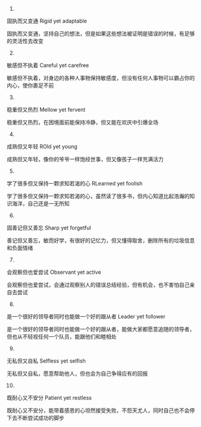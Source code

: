 1.
固执而又变通
Rigid yet adaptable

固执而又变通，坚持自己的想法，但是如果这些想法被证明是错误的时候，有足够的灵活性去改变

2.
敏感但不执着
Careful yet carefree

敏感但不执着，对身边的各种人事物保持敏感度，但没有任何人事物可以霸占你的内心，使你裹足不前

3.
稳重但又热烈
Mellow yet fervent

稳重但又热烈，在困境面前能保持冷静，但又能在欢庆中引爆全场

4.
成熟但又年轻
ROld yet young

成熟但又年轻，像你的爷爷一样饱经世事，但又像孩子一样充满活力

5.
学了很多但又保持一颗求知若渴的心
RLearned yet foolish

学了很多但又保持一颗求知若渴的心，虽然读了很多书，但内心知道比起浩瀚的知识海洋，自己还是一无所知

6.
固善记但又善忘
Sharp yet forgetful

善记但又善忘，敏而好学，有很好的记忆力，但又懂得取舍，删除所有的垃圾信息和负面情绪

7.
会观察但也爱尝试
Observant yet active

会观察但也爱尝试，会通过观察别人的错误总结经验，但有机会，也不害怕自己亲自去尝试

8.
是一个很好的领导者同时也能做一个好的跟从者
Leader yet follower

是一个很好的领导者同时也能做一个好的跟从者，能做大家都愿意追随的领导者，但也从不轻视任何一个队员，能跟他们和睦相处

9.
无私但又自私
Selfless yet selfish

无私但又自私，愿意帮助他人，但也会为自己争得应有的回报

10.
既耐心又不安分
Patient yet restless

既耐心又不安分，能带着感恩的心坦然接受失败，不怨天尤人，同时自己也不会停下去不断尝试成功的脚步
